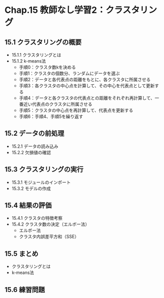 # Chap.15 教師なし学習2：クラスタリング

## 15.1 クラスタリングの概要

- 15.1.1 クラスタリングとは
- 15.1.2 k-means法
  - 手順0：クラスタ数kを決める
  - 手順1：クラスタの個数分、ランダムにデータを選ぶ
  - 手順2：データと各代表点の距離をもとに、各クラスタに所属させる
  - 手順3：各クラスタの中心点を計算して、その中心を代表点として更新する
  - 手順4：データと各クラスタの代表点との距離をそれぞれ再計算して、一番近い代表点のクラスタに所属させる
  - 手順5：クラスタの中心点を再計算して、代表点を更新する
  - 手順6：手順4、手順5を繰り返す

## 15.2 データの前処理

- 15.2.1 データの読み込み
- 15.2.2 欠損値の確認

## 15.3 クラスタリングの実行

- 15.3.1 モジュールのインポート
- 15.3.2 モデルの作成

## 15.4 結果の評価

- 15.4.1 クラスタの特徴考察
- 15.4.2 クラスタ数の決定（エルボー法）
  - エルボー法
  - クラスタ内誤差平方和（SSE）

## 15.5 まとめ

- クラスタリングとは
- k-means法

## 15.6 練習問題
